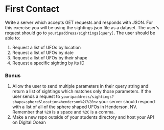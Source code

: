 # First Contact

Write a server which accepts GET requests and responds with JSON. For
this exercise you will be using the sightings.json file as a dataset.
The user's request should go to `youripaddress/sightings[query]`. The user should be able to:

1. Request a list of UFOs by location
2. Request a list of UFOs by date
3. Request a list of UFOs by their shape
4. Request a specific sighting by its ID

### Bonus
1. Allow the user to send multiple parameters in their query string and
   return a list of sightings which matches only those parameters.
If the user sends a request to
`youripaddress/sightings?shape=sphere&location=henderson%2C%20nv` your
server should respond with a list of all of the sphere shaped UFOs in
Henderson, NV. Remember that `%20` is a space and `%2C` is a comma.
2. Make a new repo outside of your students directory and host your API
on Digital Ocean

